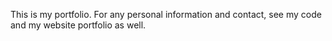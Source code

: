 This is my portfolio. For any personal information and contact, see my code and my website portfolio as well.
